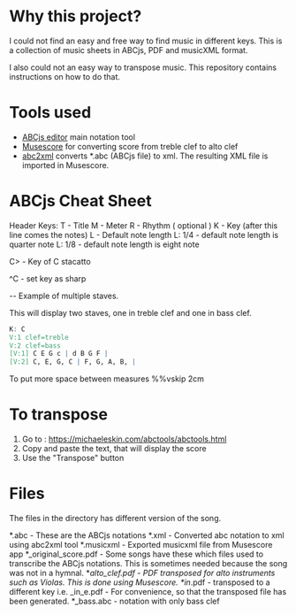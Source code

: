 # Why this project? 

I could not find an easy and free way to find music in different keys. This is a collection of music sheets in ABCjs, PDF and musicXML format.

I also could not an easy way to transpose music. This repository contains instructions on how to do that. 
 

# Tools used

- [ABCjs editor](https://michaeleskin.com/abctools/abctools.html) main notation tool
- [Musescore](https://musescore.org/en) for converting score from treble clef to alto clef
- [abc2xml](https://wim.vree.org/svgParse/abc2xml.html) converts *.abc (ABCjs file) to xml. The resulting XML file is imported in Musescore.

# ABCjs Cheat Sheet

Header Keys: 
T - Title
M - Meter
R - Rhythm ( optional )
K - Key (after this line comes the notes)
L - Default note length 
    L: 1/4 - default note length is quarter note
    L: 1/8 - default note length is eight note


C> - Key of C stacatto

^C - set key as sharp

-- Example of multiple staves.

This will display two staves, one in treble clef and one in bass clef.

```abc
K: C
V:1 clef=treble
V:2 clef=bass
[V:1] C E G c | d B G F |
[V:2] C, E, G, C | F, G, A, B, |
```

To put more space between measures
%%vskip 2cm

# To transpose

1. Go to : https://michaeleskin.com/abctools/abctools.html
2. Copy and paste the text, that will display the score
3. Use the "Transpose" button

# Files 

The files in the directory has different version of the song. 

*.abc - These are the ABCjs notations
*.xml - Converted abc notation to xml using abc2xml tool
*.musicxml - Exported musicxml file from Musescore app
*_original_score.pdf - Some songs have these which files used to transcribe the ABCjs notations. 
This is sometimes needed because the song was not in a hymnal.
*_alto_clef.pdf - PDF transposed for alto instruments such as Violas. This is done using Musescore.
*in_<key>.pdf - transposed to a different key i.e. _in_e.pdf - For convenience, so that the transposed file has been generated. 
*_bass.abc - notation with only bass clef